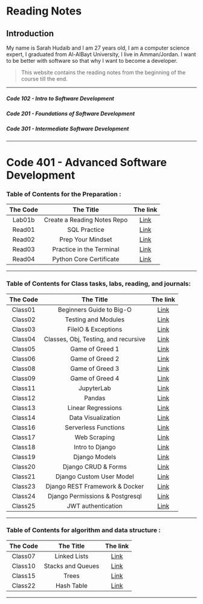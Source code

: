 # Reading Notes

## Introduction

<p> My name is Sarah Hudaib and I am 27 years old, I am a computer science expert, I graduated from Al-AlBayt University, I live in Amman/Jordan.
I want to be better with software so that why I want to become a developer. </p>

> This website contains the reading notes from the beginning of the course till the end. 

---

##### Code 102 - Intro to Software Development
##### Code 201 - Foundations of Software Development
##### Code 301 - Intermediate Software Development
----
# Code 401 - Advanced Software Development
### Table of Contents for the Preparation :

| The Code  |  The Title | The link  |
|:-:|:-:|:-:|
| Lab01b  | Create a Reading Notes Repo  |  [Link](https://sarahhudaib.github.io/reading-notes/) |
|  Read01 | SQL Practice  | [Link](./Classes/SQL.md)  |
|  Read02 | Prep Your Mindset  | [Link](./Classes/mindset.md)  |
|  Read03 | Practice in the Terminal  | [Link](./Classes/terminal.md)  |
|  Read04 | Python Core Certificate  | [Link](./Classes/Python-Sololearn.md)  |

---

### Table of Contents for Class tasks, labs, reading, and journals:

| The Code  |  The Title | The link  |
|:-:|:-:|:-:|
|  Class01 | Beginners Guide to Big-O  | [Link](./Classes/class01.md)  |
|  Class02 | Testing and Modules  | [Link](./Classes/Class02.md)  |
|  Class03 | FileIO & Exceptions | [Link](./Classes/Class03.md)  |
|  Class04 | Classes, Obj, Testing, and recursive | [Link](./Classes/Class04.md)  |
|  Class05 | Game of Greed 1 | [Link](./Classes/Class06.md)  |
|  Class06 | Game of Greed 2 | [Link](./Classes/Class07.md)  |
|  Class08 | Game of Greed 3 | [Link](./Classes/Class08.md)  |
|  Class09 | Game of Greed 4 | [Link](./Classes/Class09.md)  |
|  Class11 | JupyterLab | [Link](./Classes/Class11.md)  |
|  Class12 | Pandas | [Link](./Classes/Class12.md)  |
|  Class13 | Linear Regressions | [Link](./Classes/Class13.md)  |
|  Class14 | Data Visualization | [Link](./Classes/Class14.md)  |
|  Class16 | Serverless Functions | [Link](./Classes/Class16.md)  |
|  Class17 | Web Scraping | [Link](./Classes/Class17.md)  |
|  Class18 | Intro to Django | [Link](./Classes/Class18.md)  |
|  Class19 | Django Models | [Link](./Classes/Class19.md)  |
|  Class20 | Django CRUD & Forms | [Link](./Classes/Class20.md)  | 
|  Class21 | Django Custom User Model | [Link](./Classes/Class21.md)  | 
|  Class23 | Django REST Framework & Docker | [Link](./Classes/Class23.md)  | 
|  Class24 | Django Permissions & Postgresql | [Link](./Classes/Class24.md)  | 
|  Class25 | JWT authentication | [Link](./Classes/Class25.md)  | 

---
### Table of Contents for algorithm and data structure :

| The Code  |  The Title | The link  |
|:-:|:-:|:-:|
|  Class07 | Linked Lists | [Link](./Classes/Class05.md)  |
|  Class10| Stacks and Queues | [Link](./Classes/Class10.md)  |
|  Class15 | Trees | [Link](./Classes/Class15.md)  |
|  Class22 | Hash Table | [Link](./Classes/Class22.md)  |

---